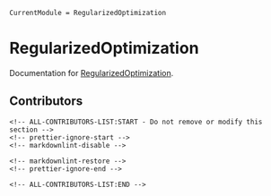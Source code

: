 ```@meta
CurrentModule = RegularizedOptimization
```

# RegularizedOptimization

Documentation for [RegularizedOptimization](https://github.com/JuliaSmoothOptimizers/RegularizedOptimization.jl).

## Contributors

```@raw html
<!-- ALL-CONTRIBUTORS-LIST:START - Do not remove or modify this section -->
<!-- prettier-ignore-start -->
<!-- markdownlint-disable -->

<!-- markdownlint-restore -->
<!-- prettier-ignore-end -->

<!-- ALL-CONTRIBUTORS-LIST:END -->
```
